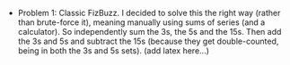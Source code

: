 - Problem 1: Classic FizBuzz. I decided to solve this the right way (rather than brute-force it), meaning manually using sums of series (and a calculator). So independently sum the 3s, the 5s and the 15s. Then add the 3s and 5s and subtract the 15s (because they get double-counted, being in both the 3s and 5s sets).
(add latex here...)


